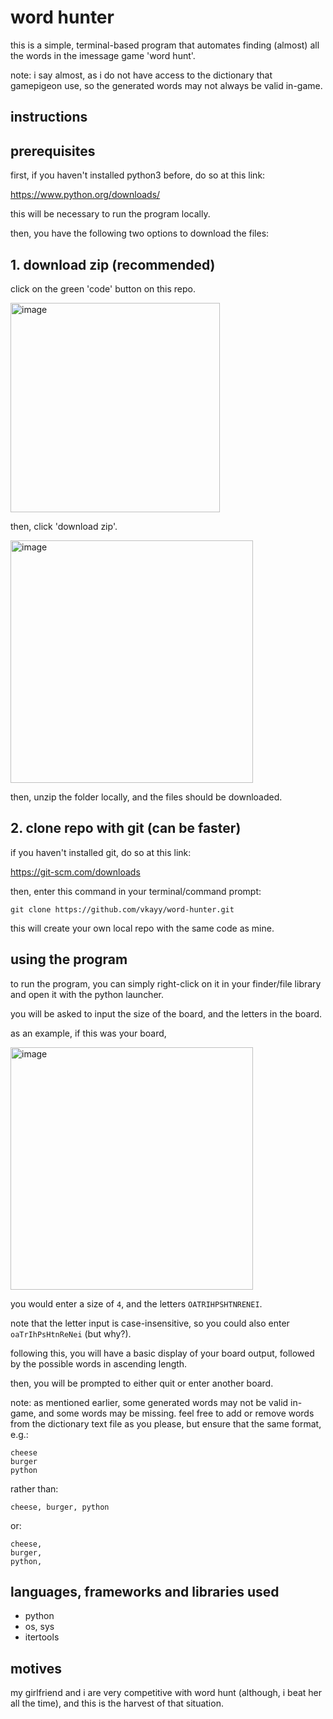 # word hunter

this is a simple, terminal-based program that automates finding (almost) all the words in the imessage game 'word hunt'.

note: i say almost, as i do not have access to the dictionary that gamepigeon use, so the generated words may not always be valid in-game.

## instructions

## prerequisites


first, if you haven't installed python3 before, do so at this link:

https://www.python.org/downloads/

this will be necessary to run the program locally.

then, you have the following two options to download the files:

## 1. download zip (recommended)


click on the green 'code' button on this repo.


<img width="335" alt="image" src="https://github.com/vkayy/word-hunter/assets/62311142/3f677cae-b8a6-4352-93d6-7bae332ab337">


then, click 'download zip'.


<img width="388" alt="image" src="https://github.com/vkayy/word-hunter/assets/62311142/bc86b565-1f9e-4639-aeb3-97884b6a3d24">


then, unzip the folder locally, and the files should be downloaded.


## 2. clone repo with git (can be faster)


if you haven't installed git, do so at this link:

https://git-scm.com/downloads

then, enter this command in your terminal/command prompt:

```
git clone https://github.com/vkayy/word-hunter.git
```

this will create your own local repo with the same code as mine.


## using the program


to run the program, you can simply right-click on it in your finder/file library and open it with the python launcher.

you will be asked to input the size of the board, and the letters in the board.


as an example, if this was your board,

<img width="388" alt="image" src="https://github.com/vkayy/word-hunter/assets/62311142/5f545954-ded8-4869-95f2-a034562f8bb8">

you would enter a size of `4`, and the letters `OATRIHPSHTNRENEI`.

note that the letter input is case-insensitive, so you could also enter `oaTrIhPsHtnReNei` (but why?).


following this, you will have a basic display of your board output, followed by the possible words in ascending length.

then, you will be prompted to either quit or enter another board.

note: as mentioned earlier, some generated words may not be valid in-game, and some words may be missing. feel free to add or remove words from the dictionary text file as you please, but ensure that the same format, e.g.:

```
cheese
burger
python
```

rather than:

```
cheese, burger, python
```

or:

```
cheese,
burger,
python,
```

## languages, frameworks and libraries used

- python
- os, sys
- itertools

## motives

my girlfriend and i are very competitive with word hunt (although, i beat her all the time), and this is the harvest of that situation.
